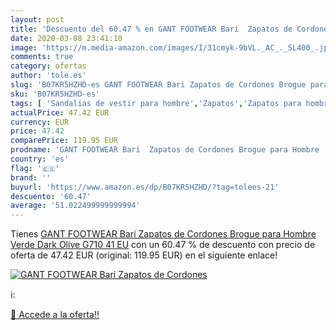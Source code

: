 ```yaml
---
layout: post
title: 'Descuento del 60.47 % en GANT FOOTWEAR Bari  Zapatos de Cordones '
date: 2020-03-08 23:41:10
image: 'https://m.media-amazon.com/images/I/31cmyk-9bVL._AC_._SL400_.jpg'
comments: true
category: ofertas
author: 'tole.es'
slug: 'B07KR5HZHD-es GANT FOOTWEAR Bari Zapatos de Cordones Brogue para Hombre...'
sku: 'B07KR5HZHD-es'
tags: [ 'Sandalias de vestir para hombre','Zapatos','Zapatos para hombre','Zapatos y complementos','zapatos', ]
actualPrice: 47.42 EUR
currency: EUR
price: 47.42
comparePrice: 119.95 EUR
prodname: 'GANT FOOTWEAR Bari  Zapatos de Cordones Brogue para Hombre  Verde  Dark Olive G710   41 EU'
country: 'es'
flag: '🇪🇸'
brand: ''
buyurl: 'https://www.amazon.es/dp/B07KR5HZHD/?tag=tolees-21'
descuento: '60.47'
average: '51.022499999999994'
---
```


Tienes [GANT FOOTWEAR Bari  Zapatos de Cordones Brogue para Hombre  Verde  Dark Olive G710   41 EU](https://www.amazon.es/dp/B07KR5HZHD/?tag=tolees-21) con un 60.47 % de descuento con precio de oferta de 47.42 EUR (original: 119.95 EUR) en el siguiente enlace!

[![GANT FOOTWEAR Bari  Zapatos de Cordones ](https://m.media-amazon.com/images/I/31cmyk-9bVL._AC_._SL400_.jpg)](https://www.amazon.es/dp/B07KR5HZHD/?tag=tolees-21)

ℹ️:


[🛒 Accede a la oferta!!](https://www.amazon.es/dp/B07KR5HZHD/?tag=tolees-21)

